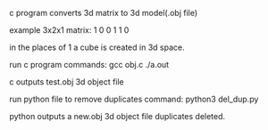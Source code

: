 c program converts 3d matrix to 3d model(.obj file)

example 3x2x1 matrix: 1 0 0 1 1 0

in the places of 1 a cube is created in 3d space.


run c program
commands:
gcc obj.c
./a.out

c outputs test.obj 3d object file

run python file to remove duplicates
command:
python3 del_dup.py

python outputs a new.obj 3d object file duplicates deleted.
